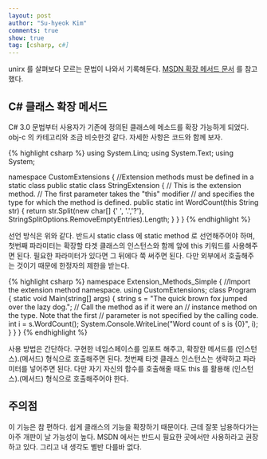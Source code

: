 ```yaml
---
layout: post
author: "Su-hyeok Kim"
comments: true
show: true
tag: [csharp, c#]
---
```


unirx 를 살펴보다 모르는 문법이 나와서 기록해둔다. [MSDN 확장 메서드 문서](https://msdn.microsoft.com/ko-kr/library/bb383977.aspx) 를 참고했다.

## C# 클래스 확장 메서드

C# 3.0 문법부터 사용자가 기존에 정의된 클래스에 메소드를 확장 가능하게 되었다. obj-c 의 카테고리와 조금 비슷한것 같다. 자세한 사항은 코드와 함께 보자.

{% highlight csharp %}
using System.Linq;
using System.Text;
using System;

namespace CustomExtensions
{
    //Extension methods must be defined in a static class
    public static class StringExtension
       {
        // This is the extension method.
        // The first parameter takes the "this" modifier
        // and specifies the type for which the method is defined.
        public static int WordCount(this String str)
        {
            return str.Split(new char[] {' ', '.','?'}, StringSplitOptions.RemoveEmptyEntries).Length;
        }
    }
}
{% endhighlight %}

선언 방식은 위와 같다. 반드시 static class 에 static method 로 선언해주어야 하며, 첫번째 파라미터는 확장할 타겟 클래스의 인스턴스와 함께 앞에 this 키워드를 사용해주면 된다. 필요한 파라미터가 있다면 그 뒤에다 쭉 써주면 된다. 다만 외부에서 호출해주는 것이기 때문에 한정자의 제한을 받는다.

{% highlight csharp %}
namespace Extension_Methods_Simple
{
    //Import the extension method namespace.
    using CustomExtensions;
    class Program
    {
        static void Main(string[] args)
        {
            string s = "The quick brown fox jumped over the lazy dog.";
            //  Call the method as if it were an
            //  instance method on the type. Note that the first
            //  parameter is not specified by the calling code.
            int i = s.WordCount();
            System.Console.WriteLine("Word count of s is {0}", i);
        }
    }
}
{% endhighlight %}

사용 방법은 간단하다. 구현한 네임스페이스를 임포트 해주고, 확장한 메서드를 (인스턴스).(메서드) 형식으로 호출해주면 된다. 첫번째 타겟 클래스 인스턴스는 생략하고 파라미터를 넣어주면 된다. 다만 자기 자신의 함수를 호출해줄 때도 this 를 활용해 (인스턴스).(메서드) 형식으로 호출해주어야 한다.

## 주의점

이 기능은 참 편하다. 쉽게 클래스의 기능을 확장하기 때문이다. 근데 잘못 남용하다가는 아주 개판이 날 가능성이 높다. MSDN 에서는 반드시 필요한 곳에서만 사용하라고 권장하고 있다. 그리고 내 생각도 별반 다를바 없다.
